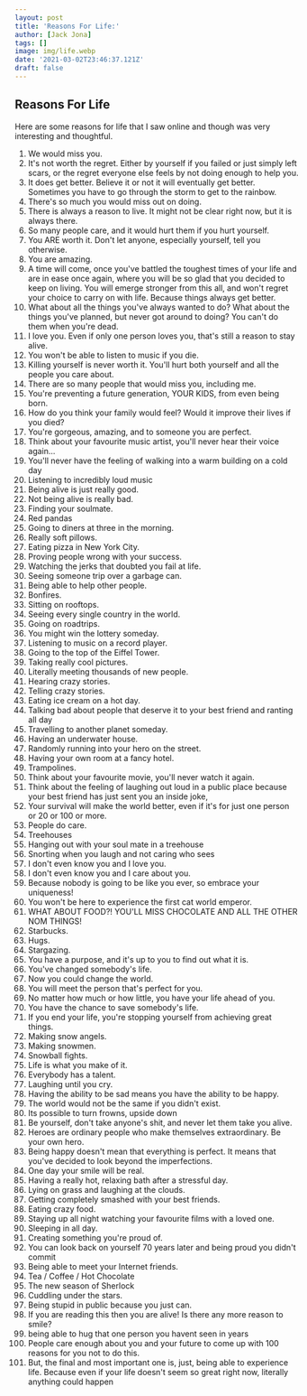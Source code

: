 ```yaml
---
layout: post
title: 'Reasons For Life:'
author: [Jack Jona]
tags: []
image: img/life.webp
date: '2021-03-02T23:46:37.121Z'
draft: false
---
```


## Reasons For Life

Here are some reasons for life that I saw online and though was very interesting and thoughtful.

1. We would miss you. 
2. It's not worth the regret. Either by yourself if you failed or just simply left scars, or the regret everyone else feels by not doing enough to help you. 
3. It does get better. Believe it or not it will eventually get better. Sometimes you have to go through the storm to get to the rainbow. 
4. There's so much you would miss out on doing. 
5. There is always a reason to live. It might not be clear right now, but it is always there. 
6. So many people care, and it would hurt them if you hurt yourself. 
7. You ARE worth it. Don't let anyone, especially yourself, tell you otherwise. 
8. You are amazing. 
9. A time will come, once you've battled the toughest times of your life and are in ease once again, where you will be so glad that you decided to keep on living. You will emerge stronger from this all, and won't regret your choice to carry on with life. Because things always get better. 
10. What about all the things you've always wanted to do? What about the things you've planned, but never got around to doing? You can't do them when you're dead. 
11. I love you. Even if only one person loves you, that's still a reason to stay alive. 
12. You won't be able to listen to music if you die. 
13. Killing yourself is never worth it. You'll hurt both yourself and all the people you care about. 
14. There are so many people that would miss you, including me. 
15. You're preventing a future generation, YOUR KIDS, from even being born. 
16. How do you think your family would feel? Would it improve their lives if you died? 
17. You're gorgeous, amazing, and to someone you are perfect. 
18. Think about your favourite music artist, you'll never hear their voice again... 
19. You'll never have the feeling of walking into a warm building on a cold day 
20. Listening to incredibly loud music 
21. Being alive is just really good. 
22. Not being alive is really bad. 
23. Finding your soulmate. 
24. Red pandas 
25. Going to diners at three in the morning. 
26. Really soft pillows. 
27. Eating pizza in New York City. 
28. Proving people wrong with your success. 
29. Watching the jerks that doubted you fail at life. 
30. Seeing someone trip over a garbage can. 
31. Being able to help other people. 
32. Bonfires. 
33. Sitting on rooftops. 
34. Seeing every single country in the world. 
35. Going on roadtrips. 
36. You might win the lottery someday. 
37. Listening to music on a record player. 
38. Going to the top of the Eiffel Tower. 
39. Taking really cool pictures. 
40. Literally meeting thousands of new people. 
41. Hearing crazy stories. 
42. Telling crazy stories. 
43. Eating ice cream on a hot day. 
44. Talking bad about people that deserve it to  your best friend and ranting all day 
45. Travelling to another planet someday. 
46. Having an underwater house. 
47. Randomly running into your hero on the street. 
48. Having your own room at a fancy hotel. 
49. Trampolines. 
50. Think about your favourite movie, you'll never watch it again. 
51. Think about the feeling of laughing out loud in a public place because your best friend has just sent you an inside joke, 
52. Your survival will make the world better, even if it's for just one person or 20 or 100 or more. 
53. People do care. 
54. Treehouses 
55. Hanging out with your soul mate in a treehouse 
55. Snorting when you laugh and not caring who sees 
56. I don't even know you and I love you. 
57. I don't even know you and I care about you. 
58. Because nobody is going to be like you ever, so embrace your uniqueness! 
59. You won't be here to experience the first cat world emperor. 
60. WHAT ABOUT FOOD?! YOU'LL MISS CHOCOLATE AND ALL THE OTHER NOM THINGS! 
61. Starbucks. 
62. Hugs. 
63. Stargazing. 
64. You have a purpose, and it's up to you to find out what it is. 
65. You've changed somebody's life. 
66. Now you could change the world. 
67. You will meet the person that's perfect for you. 
68. No matter how much or how little, you have your life ahead of you. 
69. You have the chance to save somebody's life. 
70. If you end your life, you're stopping yourself from achieving great things. 
71. Making snow angels. 
72. Making snowmen. 
73. Snowball fights. 
74. Life is what you make of it. 
75. Everybody has a talent. 
76. Laughing until you cry. 
77. Having the ability to be sad means you have the ability to be happy. 
78. The world would not be the same if you didn't exist. 
79. Its possible to turn frowns, upside down 
80. Be yourself, don't take anyone's shit, and never let them take you alive. 
81. Heroes are ordinary people who make themselves extraordinary. Be your own hero. 
82. Being happy doesn't mean that everything is perfect. It means that you've decided to look beyond the imperfections. 
83. One day your smile will be real. 
84. Having a really hot, relaxing bath after a stressful day. 
85. Lying on grass and laughing at the clouds. 
86. Getting completely smashed with your best friends. 
87. Eating crazy food. 
88. Staying up all night watching your favourite films with a loved one. 
89. Sleeping in all day. 
90. Creating something you're proud of. 
91. You can look back on yourself 70 years later and being proud you didn't commit 
92. Being able to meet your Internet friends. 
93. Tea / Coffee / Hot Chocolate 
94. The new season of Sherlock
95. Cuddling under the stars. 
96. Being stupid in public because you just can. 
97. If you are reading this then you are alive! Is there any more reason to smile? 
98. being able to hug that one person you havent seen in years 
99. People care enough about you and your future to come up with 100 reasons for you not to do this. 
100. But, the final and most important one is, just, being able to experience life. Because even if your life doesn't seem so great right now, literally anything could happen

